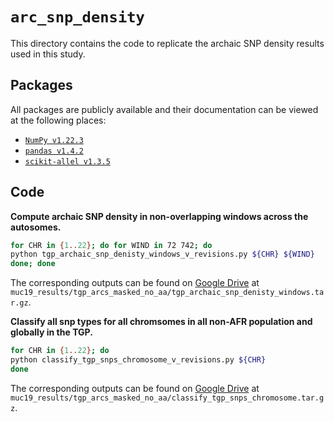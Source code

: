 # `arc_snp_density`

This directory contains the code to replicate the archaic SNP density results used in this study.

## Packages

All packages are publicly available and their documentation can be viewed at the following places:

- [`NumPy v1.22.3`](https://numpy.org/doc/stable/reference/index.html)
- [`pandas v1.4.2`](https://pandas.pydata.org/docs/)
- [`scikit-allel v1.3.5`](https://scikit-allel.readthedocs.io/en/stable/index.html)

## Code

__Compute archaic SNP density in non-overlapping windows across the autosomes.__
```bash
for CHR in {1..22}; do for WIND in 72 742; do
python tgp_archaic_snp_denisty_windows_v_revisions.py ${CHR} ${WIND}
done; done
```
The corresponding outputs can be found on [Google Drive](https://drive.google.com/drive/folders/1w1uz1a0-l9LwR6x3CKWPgPtT02F1uKzv?usp=sharing) at `muc19_results/tgp_arcs_masked_no_aa/tgp_archaic_snp_denisty_windows.tar.gz`.


__Classify all snp types for all chromsomes in all non-AFR population and globally in the TGP.__
```bash
for CHR in {1..22}; do
python classify_tgp_snps_chromosome_v_revisions.py ${CHR}
done
```
The corresponding outputs can be found on [Google Drive](https://drive.google.com/drive/folders/1w1uz1a0-l9LwR6x3CKWPgPtT02F1uKzv?usp=sharing) at `muc19_results/tgp_arcs_masked_no_aa/classify_tgp_snps_chromosome.tar.gz`.